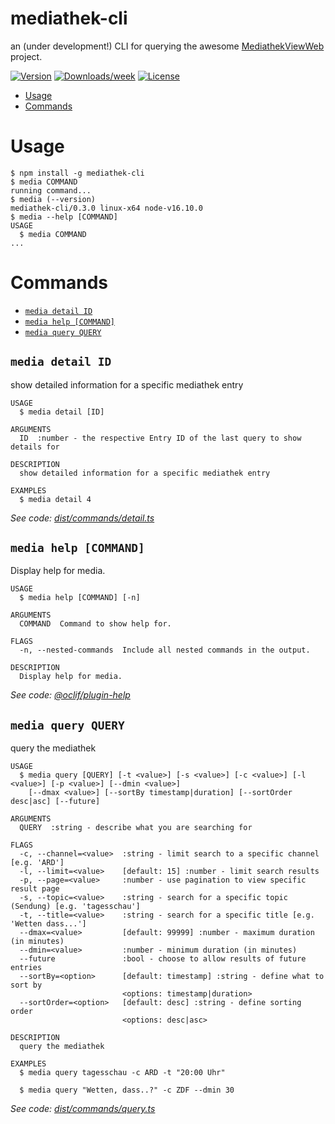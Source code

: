 mediathek-cli
=================

an (under development!) CLI for querying the awesome [MediathekViewWeb](https://github.com/mediathekview/mediathekviewweb) project.

[![Version](https://img.shields.io/npm/v/mediathek-cli.svg)](https://www.npmjs.com/package/mediathek-cli)
[![Downloads/week](https://img.shields.io/npm/dw/mediathek-cli.svg)](https://www.npmjs.com/package/mediathek-cli)
[![License](https://img.shields.io/npm/l/mediathek-cli.svg)](https://github.com/maxboettinger/mediathek-cli/blob/master/package.json)

<!-- toc -->
* [Usage](#usage)
* [Commands](#commands)
<!-- tocstop -->
# Usage
<!-- usage -->
```sh-session
$ npm install -g mediathek-cli
$ media COMMAND
running command...
$ media (--version)
mediathek-cli/0.3.0 linux-x64 node-v16.10.0
$ media --help [COMMAND]
USAGE
  $ media COMMAND
...
```
<!-- usagestop -->
# Commands
<!-- commands -->
* [`media detail ID`](#media-detail-id)
* [`media help [COMMAND]`](#media-help-command)
* [`media query QUERY`](#media-query-query)

## `media detail ID`

show detailed information for a specific mediathek entry

```
USAGE
  $ media detail [ID]

ARGUMENTS
  ID  :number - the respective Entry ID of the last query to show details for

DESCRIPTION
  show detailed information for a specific mediathek entry

EXAMPLES
  $ media detail 4
```

_See code: [dist/commands/detail.ts](https://github.com/maxboettinger/mediathek-cli/blob/v0.3.0/dist/commands/detail.ts)_

## `media help [COMMAND]`

Display help for media.

```
USAGE
  $ media help [COMMAND] [-n]

ARGUMENTS
  COMMAND  Command to show help for.

FLAGS
  -n, --nested-commands  Include all nested commands in the output.

DESCRIPTION
  Display help for media.
```

_See code: [@oclif/plugin-help](https://github.com/oclif/plugin-help/blob/v5.1.12/src/commands/help.ts)_

## `media query QUERY`

query the mediathek

```
USAGE
  $ media query [QUERY] [-t <value>] [-s <value>] [-c <value>] [-l <value>] [-p <value>] [--dmin <value>]
    [--dmax <value>] [--sortBy timestamp|duration] [--sortOrder desc|asc] [--future]

ARGUMENTS
  QUERY  :string - describe what you are searching for

FLAGS
  -c, --channel=<value>  :string - limit search to a specific channel [e.g. 'ARD']
  -l, --limit=<value>    [default: 15] :number - limit search results
  -p, --page=<value>     :number - use pagination to view specific result page
  -s, --topic=<value>    :string - search for a specific topic (Sendung) [e.g. 'tagesschau']
  -t, --title=<value>    :string - search for a specific title [e.g. 'Wetten dass...']
  --dmax=<value>         [default: 99999] :number - maximum duration (in minutes)
  --dmin=<value>         :number - minimum duration (in minutes)
  --future               :bool - choose to allow results of future entries
  --sortBy=<option>      [default: timestamp] :string - define what to sort by
                         <options: timestamp|duration>
  --sortOrder=<option>   [default: desc] :string - define sorting order
                         <options: desc|asc>

DESCRIPTION
  query the mediathek

EXAMPLES
  $ media query tagesschau -c ARD -t "20:00 Uhr"

  $ media query "Wetten, dass..?" -c ZDF --dmin 30
```

_See code: [dist/commands/query.ts](https://github.com/maxboettinger/mediathek-cli/blob/v0.3.0/dist/commands/query.ts)_
<!-- commandsstop -->
